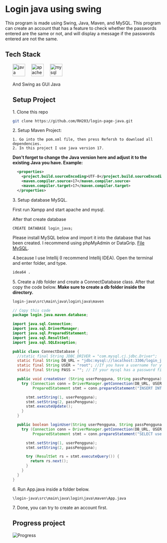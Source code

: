 # Login java using swing
<p>This program is made using Swing, Java, Maven, and MySQL. This program can create an account that has a feature to check whether the passwords entered are the same or not, and will display a message if the passwords entered are not the same.</p>

## Tech Stack
<ol>
<div align="left">
  <img src="https://cdn.jsdelivr.net/gh/devicons/devicon/icons/java/java-original.svg" height="40" alt="java logo"  />
  <img width="12" />
  <img src="https://cdn.simpleicons.org/apachemaven/C71A36" height="40" alt="apachemaven logo"  />
  <img width="12" />
  <img src="https://cdn.jsdelivr.net/gh/devicons/devicon/icons/mysql/mysql-original.svg" height="40" alt="mysql logo"  />
  <p>And Swing as GUI Java</p>
</div>

## Setup Project
  1\. Clone this repo 
  ```bash
  git clone https://github.com/RH203/login-page-java.git
  ```
  2\. Setup Maven Project:
  
    1. Go into the pom.xml file, then press Refersh to download all dependencies.
    2. In this project I use java version 17.
  **Don't forget to change the Java version here and adjust it to the existing Java you have. Example:**
```xml
  <properties>
    <project.build.sourceEncoding>UTF-8</project.build.sourceEncoding>
    <maven.compiler.source>17</maven.compiler.source>
    <maven.compiler.target>17</maven.compiler.target>
  </properties>
```
  3\. Setup database MySQL.

  First run Xampp and start apache and mysql.

   After that create database

```
CREATE DATABASE login_java;
```
  Please install MySQL below and import it into the database that has been created. I recommend using phpMyAdmin or DataGrip.
  [File MySQL](https://drive.google.com/file/d/1U9x3er-aAVyNlZ8-UJPiHdAc4kuRL1W1/view?usp=sharing).

4\.because I use Intellij (I recommend Intellij IDEA). Open the terminal and enter folder, and type.
```bash
idea64 .
```
5\. Create a /db folder and create a ConnectDatabase class. After that copy the code below. **Make sure to create a db folder inside the directory.**

```bash
login-java\src\main\java\login\java\maven
```
```java
// Copy this code
package login.java.maven.database;

import java.sql.Connection;
import java.sql.DriverManager;
import java.sql.PreparedStatement;
import java.sql.ResultSet;
import java.sql.SQLException;

public class ConnectDatabase {
  //static final String JDBC_DRIVER = "com.mysql.cj.jdbc.Driver";
  static final String DB_URL = "jdbc:mysql://localhost:3306/login_java";
  static final String USER = "root"; //If you have a username for your mysql database replace root with your database username, but root is the default of the mysql username.
  static final String PASS = ""; // If your mysql has a password fill in here, otherwise leave it blank

  public void createUser (String userPengguna, String passPengguna) throws SQLException, ClassNotFoundException {
    try (Connection conn = DriverManager.getConnection(DB_URL, USER, PASS);
         PreparedStatement stmt = conn.prepareStatement("INSERT INTO customer (user_pengguna, password_pengguna) VALUES (?, ?)")) {

      stmt.setString(1, userPengguna);
      stmt.setString(2, passPengguna);
      stmt.executeUpdate();
    }
  }

  public boolean loginUser(String userPengguna, String passPengguna) throws SQLException, ClassNotFoundException {
    try (Connection conn = DriverManager.getConnection(DB_URL, USER, PASS);
         PreparedStatement stmt = conn.prepareStatement("SELECT user_pengguna, password_pengguna FROM customer WHERE user_pengguna = ? AND password_pengguna = ?")) {

      stmt.setString(1, userPengguna);
      stmt.setString(2, passPengguna);

      try (ResultSet rs = stmt.executeQuery()) {
        return rs.next();
      }
    }
  }
}
```

6\. Run App.java inside a folder below.

```\login-java\src\main\java\login\java\maven\App.java```

7\. Done, you can try to create an account first.

###

## Progress project
![Progress]( https://progress-bar.dev/100/?title=Progress)

 
